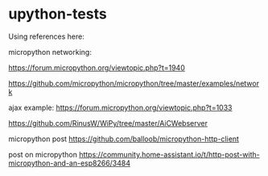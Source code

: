 # upython-tests

Using references here:

micropython networking:

https://forum.micropython.org/viewtopic.php?t=1940

https://github.com/micropython/micropython/tree/master/examples/network

ajax example:
https://forum.micropython.org/viewtopic.php?t=1033

https://github.com/RinusW/WiPy/tree/master/AiCWebserver


micropython post
https://github.com/balloob/micropython-http-client

post on micropython
https://community.home-assistant.io/t/http-post-with-micropython-and-an-esp8266/3484
